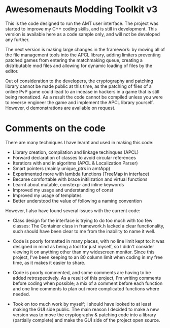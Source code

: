 # Awesomenauts Modding Toolkit v3

This is the code designed to run the AMT user interface. The project was
started to improve my C++ coding skills, and is still in development.
This version is available here as a code sample only, and will not be
developed any further.

The next version is making large changes in the framework: by moving all of
the file management tools into the APCL library, adding limiters preventing
patched games from entering the matchmaking queue, creating a distributable
mod files and allowing for dynamic loading of files by the editor.

Out of consideration to the developers, the cryptography and patching library
cannot be made public at this time, as the patching of files of a online PvP
game could lead to an incease in hackers in a game that is still being 
monatized. As a result the code cannot be compiled unless you were to reverse
engineer the game and implement the APCL library yourself. However, d
demonstrations are available on request.

# Comments on the code

There are many techniques I have learnt and used in making this code:
- Library creation, compilation and linkage techinques (APCL)
- Forward declaration of classes to avoid circular references
- Iteratiors with and in algoritms (APCL & Localization Parser)
- Smart pointers (mainly unique_ptrs in amtApp)
- Experimented more with lambda functions (TreeMap in interface)
- Became comfortable with brace initilization and virtual functions
- Learnt about mutable, constexpr and inline keywords
- Improved my usage and understanding of const
- Improved my usage of templates
- Better understood the value of following a naming convention

However, I also have found several issues with the current code:

- Class design for the interface is trying to do too much with too few classes:
  The Container class in framework.h lacked a clear functionality, such
  should have been clear to me from the inability to name it well.

- Code is poorly formatted in many places, with no line limit kept to:
  it was designed in mind as being a tool for just myself, so I didn't
  consider viewing it on anything other than my widescreen monitor.
  Since this project, I've been keeping to an 80 column limit when coding
  in my free time, as it makes it easier to share.

- Code is poorly commented, and some comments are having to be added
  retrospectively. As a result of this project, I'm writing comments before 
  coding when possible; a mix of a comment before each function and one line 
  comments to plan out more complicated functions where needed.

- Took on too much work by myself; I should have looked to at least making
  the GUI side public. The main reason I decided to make a new version
  was to move the cryptography & patching code into a library (partially 
  complete) and make the GUI side of the project open source.
